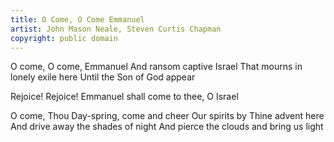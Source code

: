 ```yaml
---
title: O Come, O Come Emmanuel
artist: John Mason Neale, Steven Curtis Chapman
copyright: public domain
---
```


O come, O come, Emmanuel
And ransom captive Israel
That mourns in lonely exile here
Until the Son of God appear

Rejoice! Rejoice!
Emmanuel shall come to thee, O Israel

O come, Thou Day-spring, come and cheer
Our spirits by Thine advent here
And drive away the shades of night
And pierce the clouds and bring us light